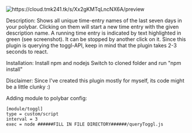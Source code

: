 <img src="https://cloud.tmk241.tk/s/Xx2gKMTqLncNX6A/preview" alt="https://cloud.tmk241.tk/s/Xx2gKMTqLncNX6A/preview" class="overflowingHorizontalOnly">

Description:
Shows all unique time-entry names of the last seven days in your polybar.
Clicking on them will start a new time entry with the given description name.
A running time entry is indicated by text highlighted in green (see screenshot).
It can be stopped by another click on it.
Since this plugin is querying the toggl-API, keep in mind that the plugin takes 2-3 seconds to react.

Installation:
Install npm and nodejs
Switch to cloned folder and run "npm install"

Disclaimer:
Since I've created this plugin mostly for myself, its code might be a little clunky :)

Adding module to polybar config:

    [module/toggl]
    type = custom/script
    interval = 3
    exec = node ######FILL IN FILE DIRECTORY######/queryToggl.js


